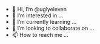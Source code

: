- 👋 Hi, I’m @uglyeleven
- 👀 I’m interested in ...
- 🌱 I’m currently learning ...
- 💞️ I’m looking to collaborate on ...
- 📫 How to reach me ...

<!---
uglyeleven/uglyeleven is a ✨ special ✨ repository because its `README.md` (this file) appears on your GitHub profile.
You can click the Preview link to take a look at your changes.
--->
